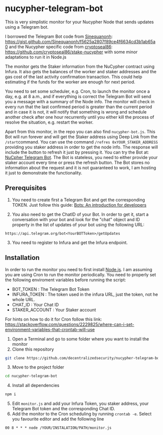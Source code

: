 # nucypher-telegram-bot

This is very simplistic monitor for your Nucypher Node that sends updates using a Telegram bot.

I borrowed the Telegram Bot code from [Sinequanonh](https://gist.github.com/Sinequanonh): https://gist.github.com/Sinequanonh/f5625a2807f89ce4f6634cd3b1ab65a0 and the Nucypher specific code from [cryptoseal86](https://github.com/cryptoseal86): https://github.com/cryptoseal86/stake-nucypher with some minor adaptations to run it in Node.js

The monitor gets the Staker information from the NuCypher contract using Infura. It also gets the balances of the worker and staker addresses and the gas cost of the last activity confirmation transaction. This could help estimating if the funds for the worker are enough for next period.

You need to set some scheduler, e.g. Cron, to launch the monitor once a day, e.g. at 8 a.m., and if everything is correct the Telegram Bot will send you a message with a summary of the Node info. The monitor will check in every run that the last confirmed period is greater than the current period and in case it is not, it will notify that something is wrong and schedule another check after one hour recurrently until you either kill the process of resolve the situation, e.g. restart the worker.

Apart from this monitor, in the repo you can also find `nucypher-bot.js`. This Bot will run forever and will get the Staker address using Deep Link from the `/start`command. You can use the command `/refres 0xYOUR_STAKER_ADDRESS` providing you staker address in order to get the node info. The response will include the button to refresh it just by pressing it. You can try the Bot at: [NuCpher Telegram Bot](https://t.me/NuCypherMonitorBot). The Bot is stateless, you need to either provide your staker account every time or press the refresh button. The Bot stores no information about the request and it is not guaranteed to work, I am hosting it just to demonstrate the functionality.

## Prerequisites

1. You need to create first a Telegram Bot and get the corresponding TOKEN. Just follow this guide: [Bots: An introduction for developers](https://core.telegram.org/bots)

2. You also need to get the ChatID of your Bot. In order to get it, start a conversation with your bot and look for the "chat" object and ID property in the list of updates of your bot using the following URL:
```
https://api.telegram.org/bot<YourBOTToken>/getUpdates
```

3. You need to register to Infura and get the Infura endpoint. 

## Installation

In order to run the monitor you need to first install [Node.js](https://nodejs.org/). I am assuming you are using Cron to run the monitor periodically. You need to properly set the following enviroment variables before running the script: 
- BOT_TOKEN : The Telegram Bot Token
- INFURA_TOKEN : The token used in the infura URL, just the token, not he whole URL.
- CHAT_ID : Your Chat ID
- STAKER_ACCOUNT :  Your Staker account

For hints on how to do it for Cron follow this link: https://stackoverflow.com/questions/2229825/where-can-i-set-environment-variables-that-crontab-will-use

1. Open a Terminal and go to some folder where you want to install the monitor
2. Clone this repository
```bash
git clone https://github.com/decentralizedsecurity/nucypher-telegram-bot.git
```
3. Move to the project folder
```bash
cd nucypher-telegram-bot
```
4. Install all dependencies
```bash
npm i
```
5. Edit `monitor.js` and add your Infura Token, you staker address, your Telegram Bot token and the corresponding Chat ID.
6. Add the monitor to the Cron scheduling by running `crontab -e`. Select you favourite editor and add the following line 
```
00 8 * * * node /YOUR/INSTALATION/PATH/monitor.js
```
